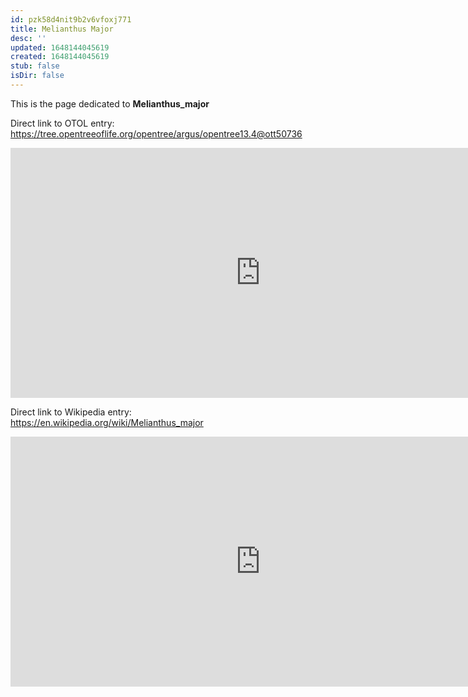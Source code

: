```yaml
---
id: pzk58d4nit9b2v6vfoxj771
title: Melianthus Major
desc: ''
updated: 1648144045619
created: 1648144045619
stub: false
isDir: false
---
```

This is the page dedicated to **Melianthus_major**


Direct link to OTOL entry: https://tree.opentreeoflife.org/opentree/argus/opentree13.4@ott50736



<html>
    <body>
    <iframe src="https://tree.opentreeoflife.org/opentree/argus/opentree13.4@ott50736"
    width="800" height="400" frameborder="0" allowfullscreen> </iframe>
    </body>
</html>
    


Direct link to Wikipedia entry: https://en.wikipedia.org/wiki/Melianthus_major



<html>
    <body>
    <iframe src="https://en.wikipedia.org/wiki/Melianthus_major"
    width="800" height="400" frameborder="0" allowfullscreen> </iframe>
    </body>
</html>
    
